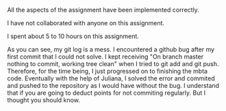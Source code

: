 All the aspects of the assignment have been implemented correctly.

I have not collaborated with anyone on this assignment.

I spent about 5 to 10 hours on this assignment.

As you can see, my git log is a mess. I encountered a github bug 
after my first commit that I could not solve. I kept receiving 
"On branch master nothing to commit, working tree clean" when 
I tried to git add and git push. Therefore, for the time being, 
I just progressed on to finishing the mbta code. Eventually with 
the help of Juliana, I solved the error and commited and pushed to 
the repository as I would have without the bug. I understand that if 
you are going to deduct points for not commiting regularly. 
But I thought you should know.